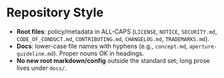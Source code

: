 # Repository Style

- **Root files**: policy/metadata in ALL-CAPS (`LICENSE`, `NOTICE`, `SECURITY.md`, `CODE_OF_CONDUCT.md`, `CONTRIBUTING.md`, `CHANGELOG.md`, `TRADEMARKS.md`).
- **Docs**: lower-case file names with hyphens (e.g., `concept.md`, `aperture-guideline.md`). Proper nouns OK in headings.
- **No new root markdown/config** outside the standard set; long prose lives under `docs/`.
